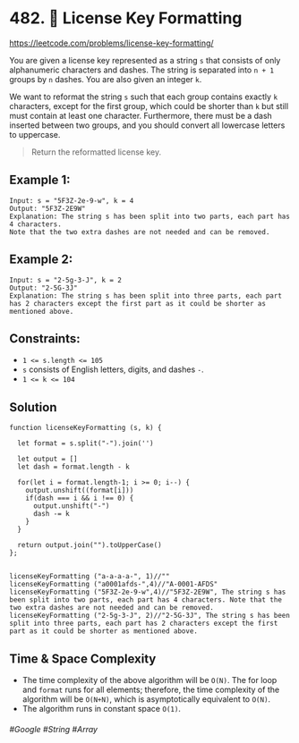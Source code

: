 # 482. 🔎 License Key Formatting
https://leetcode.com/problems/license-key-formatting/

You are given a license key represented as a string `s` that consists of only alphanumeric characters and dashes. The string is separated into `n + 1` groups by `n` dashes. You are also given an integer `k`.

We want to reformat the string `s` such that each group contains exactly `k` characters, except for the first group, which could be shorter than `k` but still must contain at least one character. Furthermore, there must be a dash inserted between two groups, and you should convert all lowercase letters to uppercase.

> Return the reformatted license key.

## Example 1:
````
Input: s = "5F3Z-2e-9-w", k = 4
Output: "5F3Z-2E9W"
Explanation: The string s has been split into two parts, each part has 4 characters.
Note that the two extra dashes are not needed and can be removed.
````
## Example 2:
````
Input: s = "2-5g-3-J", k = 2
Output: "2-5G-3J"
Explanation: The string s has been split into three parts, each part has 2 characters except the first part as it could be shorter as mentioned above.
````

## Constraints:
- `1 <= s.length <= 105`
- `s` consists of English letters, digits, and dashes `-`.
- `1 <= k <= 104`

## Solution
````
function licenseKeyFormatting (s, k) {
  
  let format = s.split("-").join('')
  
  let output = []
  let dash = format.length - k
  
  for(let i = format.length-1; i >= 0; i--) {
    output.unshift((format[i]))
    if(dash === i && i !== 0) {
      output.unshift("-")
      dash -= k
    }
  }
  
  return output.join("").toUpperCase()
};


licenseKeyFormatting ("a-a-a-a-", 1)//""
licenseKeyFormatting ("a0001afds-",4)//"A-0001-AFDS"
licenseKeyFormatting ("5F3Z-2e-9-w",4)//"5F3Z-2E9W", The string s has been split into two parts, each part has 4 characters. Note that the two extra dashes are not needed and can be removed.
licenseKeyFormatting ("2-5g-3-J", 2)//"2-5G-3J", The string s has been split into three parts, each part has 2 characters except the first part as it could be shorter as mentioned above.
````
## Time & Space Complexity
- The time complexity of the above algorithm will be `O(N)`. The for loop and `format` runs for all elements; therefore, the time complexity of the algorithm will be `O(N+N)`, which is asymptotically equivalent to `O(N)`.
- The algorithm runs in constant space `O(1)`.

###### #Google #String #Array
